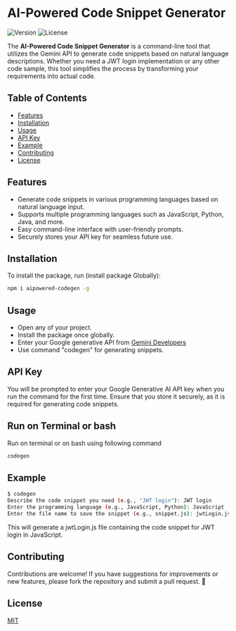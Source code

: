 # AI-Powered Code Snippet Generator

![Version](https://img.shields.io/badge/version-1.0.5-blue) ![License](https://img.shields.io/badge/license-MIT-green)

The **AI-Powered Code Snippet Generator** is a command-line tool that utilizes the Gemini API to generate code snippets based on natural language descriptions. Whether you need a JWT login implementation or any other code sample, this tool simplifies the process by transforming your requirements into actual code.

## Table of Contents

- [Features](#features)
- [Installation](#installation)
- [Usage](#usage)
- [API Key](#api-key)
- [Example](#example)
- [Contributing](#contributing)
- [License](#license)

## Features

- Generate code snippets in various programming languages based on natural language input.
- Supports multiple programming languages such as JavaScript, Python, Java, and more.
- Easy command-line interface with user-friendly prompts.
- Securely stores your API key for seamless future use.

## Installation

To install the package, run (install package Globally):

```bash
npm i aipowered-codegen -g
```

## Usage

- Open any of your project.
- Install the package once globally.
- Enter your Google generative API from [Gemini Developers](https://aistudio.google.com/app/apikey)
- Use command "codegen" for generating snippets.
  
## API Key

You will be prompted to enter your Google Generative AI API key when you run the command for the first time. Ensure that you store it securely, as it is required for generating code snippets.


## Run on Terminal or bash

Run on terminal or on bash using following command
```bash
codegen
```

## Example

```bash
$ codegen
Describe the code snippet you need (e.g., "JWT login"): JWT login
Enter the programming language (e.g., JavaScript, Python): JavaScript
Enter the file name to save the snippet (e.g., snippet.js): jwtLogin.js
```
This will generate a jwtLogin.js file containing the code snippet for JWT login in JavaScript.


## Contributing

Contributions are welcome! If you have suggestions for improvements or new features, please fork the repository and submit a pull request. 🤝

## License

[MIT](LICENSE)

